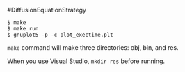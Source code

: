 #DiffusionEquationStrategy
```
$ make
$ make run
$ gnuplot5 -p -c plot_exectime.plt 
```

`make` command will make three directories: obj, bin, and res.

When you use Visual Studio, `mkdir res` before running.
